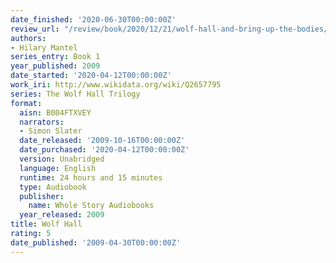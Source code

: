 ```yaml
---
date_finished: '2020-06-30T00:00:00Z'
review_url: "/review/book/2020/12/21/wolf-hall-and-bring-up-the-bodies/"
authors:
- Hilary Mantel
series_entry: Book 1
year_published: 2009
date_started: '2020-04-12T00:00:00Z'
work_iri: http://www.wikidata.org/wiki/Q2657795
series: The Wolf Hall Trilogy
format:
  aisn: B004FTXVEY
  narrators:
  - Simon Slater
  date_released: '2009-10-16T00:00:00Z'
  date_purchased: '2020-04-12T00:00:00Z'
  version: Unabridged
  language: English
  runtime: 24 hours and 15 minutes
  type: Audiobook
  publisher:
    name: Whole Story Audiobooks
  year_released: 2009
title: Wolf Hall
rating: 5
date_published: '2009-04-30T00:00:00Z'
---
```


